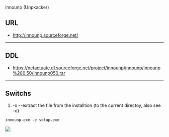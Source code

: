 innounp (Unpkacker)

## URL
* http://innounp.sourceforge.net/

---

## DDL
* https://netactuate.dl.sourceforge.net/project/innounp/innounp/innounp%200.50/innounp050.rar

---

## Switchs
1) -x --extract the file from the installtion (to the current directoy, also see -d)

`innounp.exe -e setup.exe`

[<img src="https://i.imgur.com/Xe07gno.png">](https://i.imgur.com/Xe07gno.png)


